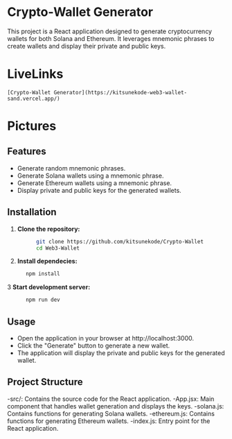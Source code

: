 # Crypto-Wallet Generator

 This project is a React application designed to generate cryptocurrency wallets for both Solana and Ethereum. It leverages mnemonic phrases to create wallets and display their private and public keys.

# LiveLinks
    [Crypto-Wallet Generator](https://kitsunekode-web3-wallet-sand.vercel.app/)

# Pictures



## Features

- Generate random mnemonic phrases.
- Generate Solana wallets using a mnemonic phrase.
- Generate Ethereum wallets using a mnemonic phrase.
- Display private and public keys for the generated wallets.

## Installation

1. **Clone the repository:**

   ```bash
         git clone https://github.com/kitsunekode/Crypto-Wallet
         cd Web3-Wallet  
   ```
2. **Install dependecies:**

```bash
      npm install

```
3 **Start development server:**

```bash
      npm run dev

```

## Usage
- Open the application in your browser at http://localhost:3000.
- Click the "Generate" button to generate a new wallet.
- The application will display the private and public keys for the generated wallet.


## Project Structure
-src/: Contains the source code for the React application.
-App.jsx: Main component that handles wallet generation and displays the keys.
-solana.js: Contains functions for generating Solana wallets.
-ethereum.js: Contains functions for generating Ethereum wallets.
-index.js: Entry point for the React application.
